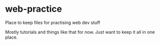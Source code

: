 # web-practice
Place to keep files for practising web dev stuff

Mostly tutorials and things like that for now. Just want to keep it all in one place.
